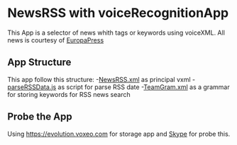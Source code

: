 # NewsRSS with voiceRecognitionApp
This App is a selector of news whith tags or keywords using voiceXML.
All news is courtesy of [EuropaPress](http://www.europapress.es)

## App Structure
This app follow this structure:
 -[NewsRSS.xml]() as principal vxml
 -[parseRSSData.js]() as script for parse RSS date
 -[TeamGram.xml]() as a grammar for storing keywords for RSS news search

## Probe the App
Using https://evolution.voxeo.com for storage app and [Skype](http://skype:+990009369990065402?call) for probe this.
